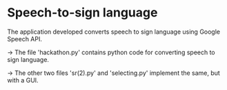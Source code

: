 # Speech-to-sign language

The application developed converts speech to sign language using Google Speech API. 

-> The file 'hackathon.py' contains python code for converting speech to sign language.

-> The other two files 'sr(2).py' and 'selecting.py' implement the same, but with a GUI.
